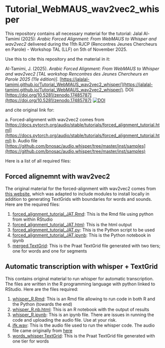 # Tutorial_WebMAUS_wav2vec2_whisper

This repository contains all necessary material for the tutorial: 
Jalal Al-Tamimi (2025): *Arabic Forced Alignment: From WebMAUS to Whisper and wav2vec2* delivered during the 11th RJCP (Rencontres Jeunes Chercheurs en Parole) - Workshop TAL (LLF) on 5th of November 2025.

Use this to cite this repository and the material in it:

Al-Tamimi, J. (2025). *Arabic Forced Alignment: From WebMAUS to Whisper and wav2vec2 [TAL workshop Rencontres des Jeunes Chercheurs en Parole 2025 (11e édition)]*. [https://jalalal-tamimi.github.io/Tutorial_WebMAUS_wav2vec2_whisper/](https://jalalal-tamimi.github.io/Tutorial_WebMAUS_wav2vec2_whisper/). 
DOI: [https://doi.org/10.5281/zenodo.17485787](https://doi.org/10.5281/zenodo.17485787) [![DOI](https://zenodo.org/badge/1084384562.svg)](https://doi.org/10.5281/zenodo.17485787)


and cite original link for: 

a. Forced-alignment with wav2vec2 comes from [https://docs.pytorch.org/audio/stable/tutorials/forced_alignment_tutorial.html](https://docs.pytorch.org/audio/stable/tutorials/forced_alignment_tutorial.html)
b. Audio file [https://github.com/bnosac/audio.whisper/tree/master/inst/samples](https://github.com/bnosac/audio.whisper/tree/master/inst/samples)


Here is a list of all required files:

## Forced alignemnt with wav2vec2

The original material for the forced-alignment with wav2vec2 comes from [this website](https://docs.pytorch.org/audio/stable/tutorials/forced_alignment_tutorial.html), which was adapted to include modules to install locally in addition to generating TextGrids with boundaries for words and sounds. Here are the required files:

1. [forced_alignment_tutorial_JAT.Rmd](https://jalalal-tamimi.github.io/Tutorial_WebMAUS_wav2vec2_whisper/forced_alignment_tutorial_JAT.Rmd): This is the Rmd file using python from within RStudio
2. [forced_alignment_tutorial_JAT.html](https://jalalal-tamimi.github.io/Tutorial_WebMAUS_wav2vec2_whisper/forced_alignment_tutorial_JAT.html): This is the html output
3. [forced_alignment_tutorial_JAT.py](https://jalalal-tamimi.github.io/Tutorial_WebMAUS_wav2vec2_whisper/forced_alignment_tutorial_JAT.py): This is the Python script to be used
4. [forced_alignment_tutorial_JAT.ipynb](https://jalalal-tamimi.github.io/Tutorial_WebMAUS_wav2vec2_whisper/forced_alignment_tutorial_JAT.ipynb): This is the Python notebook in ipynb
5. [merged.TextGrid](https://jalalal-tamimi.github.io/Tutorial_WebMAUS_wav2vec2_whisper/merged.TextGrid): This is the Praat TextGrid file generated with two tiers; one for words and one for segments

## Automatic transcription with whisper + TextGrid

This contains original material to run whisper for automatic transcription. The files are written in the R programming language with python linked to RStudio. Here are the files required:

1. [whisper_R.Rmd](https://jalalal-tamimi.github.io/Tutorial_WebMAUS_wav2vec2_whisper/whisper_R.Rmd): This is an Rmd file allowing to run code in both R and the Python (towards the end)
2. [whisper_R.nb.html](https://jalalal-tamimi.github.io/Tutorial_WebMAUS_wav2vec2_whisper/whisper_R.nb.html): This is an R notebook with the output of results
3. [whisper_R.ipynb](https://jalalal-tamimi.github.io/Tutorial_WebMAUS_wav2vec2_whisper/whisper_R.ipynb): This is an ipynb file. There are issues in running the code and uploading the audio file. Use at your risk.
4. [jfk.wav](https://jalalal-tamimi.github.io/Tutorial_WebMAUS_wav2vec2_whisper/jfk.wav): This is the audio file used to run the whisper code. The audio file came originally from [here](https://github.com/bnosac/audio.whisper/tree/master/inst/samples)
5. [words_whisper.TextGrid](https://jalalal-tamimi.github.io/Tutorial_WebMAUS_wav2vec2_whisper/words_whisper.TextGrid): This is the Praat TextGrid file generated with one tier for words

